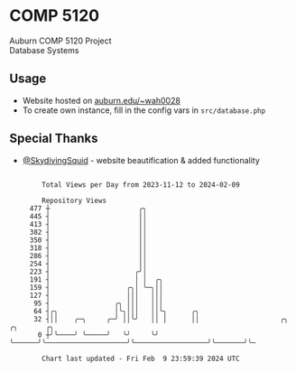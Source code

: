 # COMP 5120
Auburn COMP 5120 Project  
Database Systems

## Usage
- Website hosted on [auburn.edu/~wah0028](https://webhome.auburn.edu/~wah0028/)
- To create own instance, fill in the config vars in `src/database.php`

## Special Thanks
- [@SkydivingSquid](https://github.com/SkydivingSquid) - website beautification & added functionality

```

        Total Views per Day from 2023-11-12 to 2024-02-09

        Repository Views
     477 ┼                      ╭╮
     445 ┤                      ││
     413 ┤                      ││
     382 ┤                      ││
     350 ┤                      ││
     318 ┤                      ││
     286 ┤                      ││
     254 ┤                      ││
     223 ┤                     ╭╯│
     191 ┤                     │ │  ╭╮
     159 ┤                   ╭╮│ ╰─╮││
     127 ┤                   │││   │││
      95 ┤                ╭╮ │││   │││
      64 ┤╭╮              │╰╮│││   ││╰╮      ╭╮
      32 ┤││    ╭─╮     ╭─╯ ││╰╯   ││ │      ││                    ╭╮                  ╭╮       ╭╮
       0 ┼╯╰────╯ ╰─────╯   ╰╯     ╰╯ ╰──────╯╰────────────────────╯╰──────────────────╯╰───────╯╰─

        Chart last updated - Fri Feb  9 23:59:39 2024 UTC
        
```

